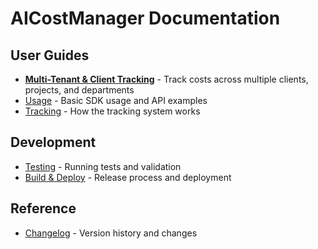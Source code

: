 # AICostManager Documentation

## User Guides

- **[Multi-Tenant & Client Tracking](multi-tenant.md)** - Track costs across multiple clients, projects, and departments
- [Usage](usage.md) - Basic SDK usage and API examples
- [Tracking](tracking.md) - How the tracking system works

## Development

- [Testing](testing.md) - Running tests and validation
- [Build & Deploy](build_and_deploy.md) - Release process and deployment

## Reference

- [Changelog](../CHANGELOG.md) - Version history and changes
